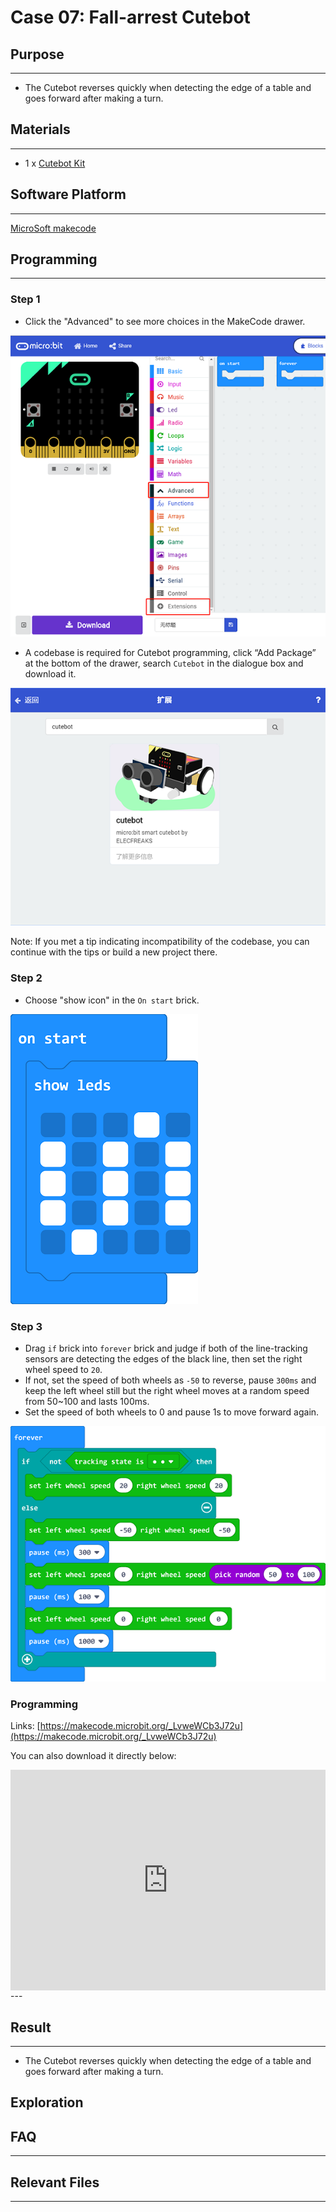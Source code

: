 # Case 07: Fall-arrest Cutebot

## Purpose
---
- The Cutebot reverses quickly when detecting the edge of a table and goes forward after making a turn.

## Materials 
---
- 1 x [Cutebot Kit](https://www.elecfreaks.com/micro-bit-smart-cutebot.html)

## Software Platform 
---
[MicroSoft makecode](https://makecode.microbit.org/#)

## Programming
---
### Step 1
- Click the "Advanced" to see more choices in the MakeCode drawer.

![](./images/cutebot-pk-1.png)

- A codebase is required for Cutebot programming, click “Add Package” at the bottom of the drawer, search `Cutebot` in the dialogue box and download it.

![](./images/cutebot-pk-11.png)

Note: If you met a tip indicating incompatibility of the codebase, you can continue with the tips or build a new project there.

### Step 2

- Choose "show icon" in the `On start` brick.

![](./images/case_07_01.png)

### Step 3

- Drag `if` brick into `forever` brick and judge if both of the line-tracking sensors are detecting the edges of the black line, then set the right wheel speed to `20`. 
- If not, set the speed of both wheels as `-50` to reverse, pause `300ms` and keep the left wheel still but the right wheel moves at a random speed from 50~100 and lasts 100ms.
- Set the speed of both wheels to 0 and pause 1s to move forward again.

![](./images/case_07_02.png)

### Programming

Links: [https://makecode.microbit.org/_LvweWCb3J72u](https://makecode.microbit.org/_LvweWCb3J72u)

You can also download it directly below:

<div style="position:relative;height:0;padding-bottom:70%;overflow:hidden;">
<iframe style="position:absolute;top:0;left:0;width:100%;height:100%;" src="https://makecode.microbit.org/#pub:https://makecode.microbit.org/_LvweWCb3J72u" frameborder="0" sandbox="allow-popups allow-forms allow-scripts allow-same-origin">
</iframe>
</div>  
---

## Result
---
- The Cutebot reverses quickly when detecting the edge of a table and goes forward after making a turn.

## Exploration

## FAQ

------

## Relevant Files

---
